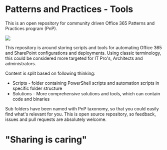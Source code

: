 # Patterns and Practices - Tools #
This is an open repository for community driven Office 365 Patterns and Practices program (PnP). 

![](http://i.imgur.com/dIdsPQI.jpg)

This repository is around storing scripts and tools for automating Office 365 and SharePoint configurations and deployments. Using classic terminology, this could be considered more targeted for IT Pro's, Architects and administrators.

Content is split based on following thinking:
- Scripts - folder containing PowerShell scripts and automation scripts in specific folder structure
- Solutions - More comprehensive solutions and tools, which can contain code and binaries

Sub folders have been named with PnP taxonomy, so that you could easily find what's relevant for you. This is open source repository, so feedback, issues and pull requests are absolutely welcome. 
 
# "Sharing is caring" #

